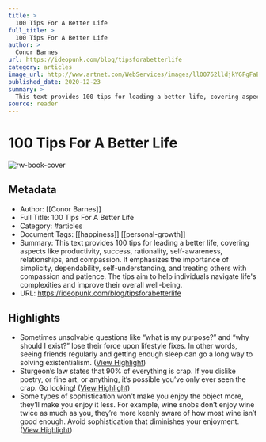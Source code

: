 ```yaml
---
title: >
  100 Tips For A Better Life
full_title: >
  100 Tips For A Better Life
author: >
  Conor Barnes
url: https://ideopunk.com/blog/tipsforabetterlife
category: articles
image_url: http://www.artnet.com/WebServices/images/ll00762lldjkYGFgFaECfDrCWvaHBOc4uYC/nobuyoshi-araki-flowers.jpg
published_date: 2020-12-23
summary: >
  This text provides 100 tips for leading a better life, covering aspects like productivity, success, rationality, self-awareness, relationships, and compassion. It emphasizes the importance of simplicity, dependability, self-understanding, and treating others with compassion and patience. The tips aim to help individuals navigate life's complexities and improve their overall well-being.
source: reader
---
```

# 100 Tips For A Better Life

![rw-book-cover](http://www.artnet.com/WebServices/images/ll00762lldjkYGFgFaECfDrCWvaHBOc4uYC/nobuyoshi-araki-flowers.jpg)

## Metadata
- Author: [[Conor Barnes]]
- Full Title: 100 Tips For A Better Life
- Category: #articles
- Document Tags: [[happiness]] [[personal-growth]] 
- Summary: This text provides 100 tips for leading a better life, covering aspects like productivity, success, rationality, self-awareness, relationships, and compassion. It emphasizes the importance of simplicity, dependability, self-understanding, and treating others with compassion and patience. The tips aim to help individuals navigate life's complexities and improve their overall well-being.
- URL: https://ideopunk.com/blog/tipsforabetterlife

## Highlights
- Sometimes unsolvable questions like “what is my purpose?” and “why should I exist?” lose their force upon lifestyle fixes. In other words, seeing friends regularly and getting enough sleep can go a long way to solving existentialism. ([View Highlight](https://read.readwise.io/read/01hz7mpq4wr59sjq38c89y92b9))
- Sturgeon’s law states that 90% of everything is crap. If you dislike poetry, or fine art, or anything, it’s possible you’ve only ever seen the crap. Go looking! ([View Highlight](https://read.readwise.io/read/01hz7mx72kea9sknm2c969s79a))
- Some types of sophistication won’t make you enjoy the object more, they’ll make you enjoy it less. For example, wine snobs don’t enjoy wine twice as much as you, they’re more keenly aware of how most wine isn’t good enough. Avoid sophistication that diminishes your enjoyment. ([View Highlight](https://read.readwise.io/read/01hz7mxsv270ghtst20qaz1mk3))


